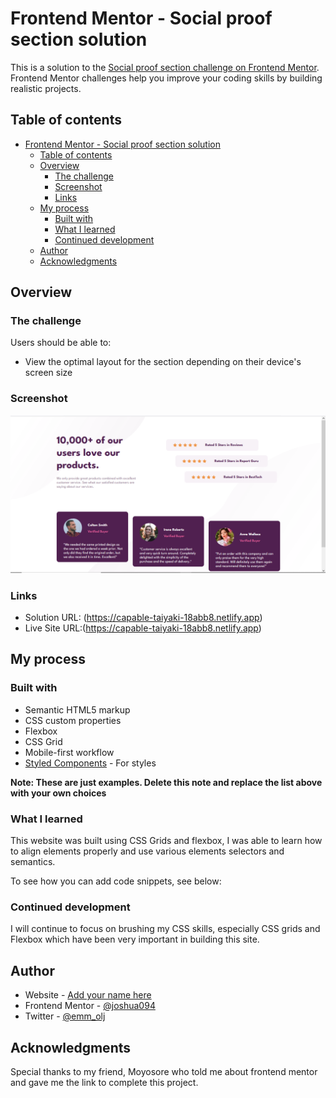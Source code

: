 # Frontend Mentor - Social proof section solution

This is a solution to the [Social proof section challenge on Frontend Mentor](https://www.frontendmentor.io/challenges/social-proof-section-6e0qTv_bA). Frontend Mentor challenges help you improve your coding skills by building realistic projects. 

## Table of contents

- [Frontend Mentor - Social proof section solution](#frontend-mentor---social-proof-section-solution)
  - [Table of contents](#table-of-contents)
  - [Overview](#overview)
    - [The challenge](#the-challenge)
    - [Screenshot](#screenshot)
    - [Links](#links)
  - [My process](#my-process)
    - [Built with](#built-with)
    - [What I learned](#what-i-learned)
    - [Continued development](#continued-development)
  - [Author](#author)
  - [Acknowledgments](#acknowledgments)

## Overview

### The challenge

Users should be able to:

- View the optimal layout for the section depending on their device's screen size

### Screenshot

![](./images/project_screenshot.png)


### Links

- Solution URL: (https://capable-taiyaki-18abb8.netlify.app)
- Live Site URL:(https://capable-taiyaki-18abb8.netlify.app)

## My process

### Built with

- Semantic HTML5 markup
- CSS custom properties
- Flexbox
- CSS Grid
- Mobile-first workflow
- [Styled Components](https://styled-components.com/) - For styles

**Note: These are just examples. Delete this note and replace the list above with your own choices**

### What I learned

This website was built using CSS Grids and flexbox, I was able to learn how to align elements properly
and use various elements selectors and semantics.

To see how you can add code snippets, see below:



### Continued development

I will continue to focus on brushing my CSS skills, especially CSS grids and Flexbox which have been
very important in building this site.



## Author

- Website - [Add your name here](https://www.your-site.com)
- Frontend Mentor - [@joshua094](https://www.frontendmentor.io/profile/joshua094)
- Twitter - [@emm_olj](https://www.twitter.com/emm_olj)


## Acknowledgments

Special thanks to my friend, Moyosore who told me about frontend mentor and gave me the link to complete this project.
